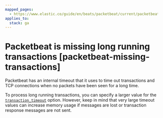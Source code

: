 ```yaml
---
mapped_pages:
  - https://www.elastic.co/guide/en/beats/packetbeat/current/packetbeat-missing-transactions.html
applies_to:
  stack: ga
---
```


# Packetbeat is missing long running transactions [packetbeat-missing-transactions]

Packetbeat has an internal timeout that it uses to time out transactions and TCP connections when no packets have been seen for a long time.

To process long running transactions, you can specify a larger value for the [`transaction_timeout`](/reference/packetbeat/common-protocol-options.md#transaction-timeout-option) option. However, keep in mind that very large timeout values can increase memory usage if messages are lost or transaction response messages are not sent.

